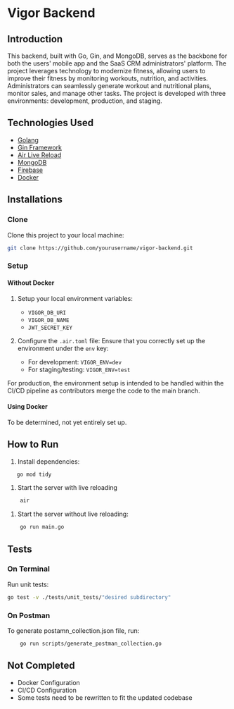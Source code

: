 # Vigor Backend

## Introduction

This backend, built with Go, Gin, and MongoDB, serves as the backbone for both the users' mobile app and the SaaS CRM administrators' platform. The project leverages technology to modernize fitness, allowing users to improve their fitness by monitoring workouts, nutrition, and activities. Administrators can seamlessly generate workout and nutritional plans, monitor sales, and manage other tasks. The project is developed with three environments: development, production, and staging.

## Technologies Used

- [Golang](https://golang.org/)
- [Gin Framework](https://gin-gonic.com/)
- [Air Live Reload](https://github.com/cosmtrek/air)
- [MongoDB](https://www.mongodb.com/)
- [Firebase](https://firebase.google.com/)
- [Docker](https://www.docker.com/)

## Installations

### Clone

Clone this project to your local machine:

```sh
git clone https://github.com/yourusername/vigor-backend.git
```

### Setup

#### Without Docker

1. Setup your local environment variables:

   - `VIGOR_DB_URI`
   - `VIGOR_DB_NAME`
   - `JWT_SECRET_KEY`

2. Configure the `.air.toml` file:
   Ensure that you correctly set up the environment under the `env` key:
   - For development: `VIGOR_ENV=dev`
   - For staging/testing: `VIGOR_ENV=test`

For production, the environment setup is intended to be handled within the CI/CD pipeline as contributors merge the code to the main branch.

#### Using Docker

To be determined, not yet entirely set up.

## How to Run

1. Install dependencies:

```sh
   go mod tidy
```

1. Start the server with live reloading

```sh
    air
```

1. Start the server without live reloading:

```sh
    go run main.go
```

## Tests

### On Terminal

Run unit tests:

```sh
go test -v ./tests/unit_tests/"desired subdirectory"
```

### On Postman

To generate postamn_collection.json file, run:

```sh
    go run scripts/generate_postman_collection.go
```

## Not Completed

- Docker Configuration
- CI/CD Configuration
- Some tests need to be rewritten to fit the updated codebase

